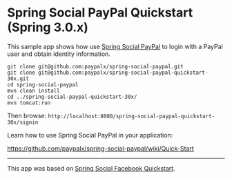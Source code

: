 Spring Social PayPal Quickstart (Spring 3.0.x)
==============================================

This sample app shows how use [Spring Social PayPal] to login with a PayPal user and obtain identity information.

    git clone git@github.com:paypalx/spring-social-paypal.git
    git clone git@github.com:paypalx/spring-social-paypal-quickstart-30x.git
    cd spring-social-paypal
    mvn clean install
    cd ../spring-social-paypal-quickstart-30x/
    mvn tomcat:run

Then browse: `http://localhost:8080/spring-social-paypal-quickstart-30x/signin`

Learn how to use Spring Social PayPal in your application:

<https://github.com/paypalx/spring-social-paypal/wiki/Quick-Start>

---------------------------------------------------------------------

This app was based on [Spring Social Facebook Quickstart].

[Spring Social PayPal]: https://github.com/paypalx/spring-social-paypal
[Spring Social Facebook Quickstart]: https://github.com/SpringSource/spring-social-facebook